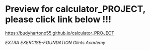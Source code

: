 # Preview for calculator_PROJECT, please click link below !!!

https://budyhartono55.github.io/calculator_PROJECT

_EXTRA EXERCISE-FOUNDATION Glints Academy_
